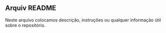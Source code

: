 ## **Arquiv README**

Neste arquivo colocamos descrição, instruções ou qualquer 
informação útil sobre o repositório.
